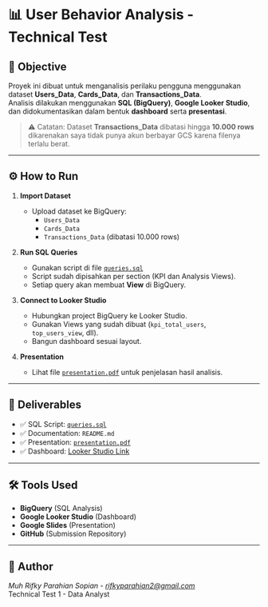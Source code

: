 # 📊 User Behavior Analysis - Technical Test

## 📌 Objective
Proyek ini dibuat untuk menganalisis perilaku pengguna menggunakan dataset **Users_Data**, **Cards_Data**, dan **Transactions_Data**.  
Analisis dilakukan menggunakan **SQL (BigQuery)**, **Google Looker Studio**, dan didokumentasikan dalam bentuk **dashboard** serta **presentasi**.  

> ⚠️ Catatan: Dataset **Transactions_Data** dibatasi hingga **10.000 rows** dikarenakan saya tidak punya akun berbayar GCS karena filenya terlalu berat.

---

## ⚙️ How to Run

1. **Import Dataset**
   - Upload dataset ke BigQuery:
     - `Users_Data`
     - `Cards_Data`
     - `Transactions_Data` (dibatasi 10.000 rows)

2. **Run SQL Queries**
   - Gunakan script di file [`queries.sql`](./queries.sql)
   - Script sudah dipisahkan per section (KPI dan Analysis Views).
   - Setiap query akan membuat **View** di BigQuery.

3. **Connect to Looker Studio**
   - Hubungkan project BigQuery ke Looker Studio.
   - Gunakan Views yang sudah dibuat (`kpi_total_users`, `top_users_view`, dll).
   - Bangun dashboard sesuai layout.

4. **Presentation**
   - Lihat file [`presentation.pdf`](./presentation.pdf) untuk penjelasan hasil analisis.

---

## 📑 Deliverables

- ✅ SQL Script: [`queries.sql`](./queries.sql)  
- ✅ Documentation: `README.md`  
- ✅ Presentation: [`presentation.pdf`](./presentation.pdf)  
- ✅ Dashboard: [Looker Studio Link](https://lookerstudio.google.com/reporting/65aef376-a53d-4743-ae42-d5a0ca777914)  

---

## 🛠️ Tools Used
- **BigQuery** (SQL Analysis)
- **Google Looker Studio** (Dashboard)
- **Google Slides** (Presentation)
- **GitHub** (Submission Repository)

---

## 👤 Author
*Muh Rifky Parahian Sopian - rifkyparahian2@gmail.com*  
Technical Test 1 - Data Analyst
